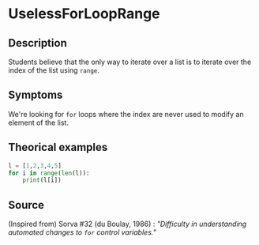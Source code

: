 # UselessForLoopRange

## Description

Students believe that the only way to iterate over a list is to iterate over the index of the list using `range`.

## Symptoms

We're looking for `for` loops where the index are never used to modify an element of the list.

## Theorical examples

```py
l = [1,2,3,4,5]
for i in range(len(l)):
    print(l[i])
```

## Source
(Inspired from) Sorva #32 (du Boulay, 1986) : *"Difficulty in understanding automated changes to `for` control variables."*